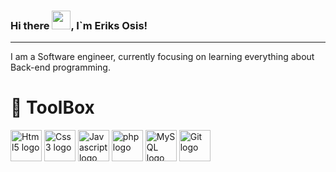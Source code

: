 ### Hi there <img src="https://raw.githubusercontent.com/MartinHeinz/MartinHeinz/master/wave.gif" width="30px">, I`m Eriks Osis!
---
<p>I am a Software engineer, currently focusing on learning everything about Back-end programming.</p>

<h1 text-align: center">🧠 ToolBox</h1>
<p>
<img src="https://user-images.githubusercontent.com/95690903/156365341-30937679-ab09-4b6b-adc0-8a1b3216c065.png" alt="Html5 logo" width="50" height="50"/> <img
 src="https://user-images.githubusercontent.com/95690903/156364821-755509fb-1cff-4669-b795-86739c4fe342.png" alt="Css3 logo" width="50" height="50"/>
<img src="https://user-images.githubusercontent.com/95690903/156365467-78f4758a-83c5-432c-befe-e4ce4fcef585.png" alt="Javascript logo" width="50" height="50"/>
<img src="https://user-images.githubusercontent.com/95690903/156365613-8476320f-6c55-46f3-b91e-3cef67686f18.png" alt="php logo" width="50" height="50"/>
<img src="https://user-images.githubusercontent.com/95690903/156365712-50da8233-07ef-44a6-932a-37fccef77297.png" alt="MySQL logo" width="50" height="50"/>
<img src="https://user-images.githubusercontent.com/95690903/156365958-d4e436e9-2cd0-40e0-9865-fe79b7aec63a.png" alt="Git logo" width="50" height="50"/>
</p>
